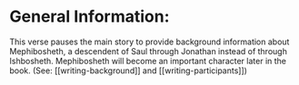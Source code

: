 # General Information:

This verse pauses the main story to provide background information about Mephibosheth, a descendent of Saul through Jonathan instead of through Ishbosheth. Mephibosheth will become an important character later in the book. (See: [[writing-background]] and [[writing-participants]])